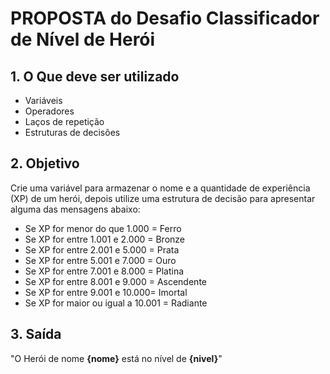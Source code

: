 # PROPOSTA do Desafio Classificador de Nível de Herói
## 1. O Que deve ser utilizado
- Variáveis
- Operadores
- Laços de repetição
- Estruturas de decisões
## 2. Objetivo
Crie uma variável para armazenar o nome e a quantidade de experiência (XP) de um herói, depois utilize uma estrutura de decisão para apresentar alguma das mensagens abaixo:
- Se XP for menor do que 1.000 = Ferro
- Se XP for entre 1.001 e 2.000 = Bronze
- Se XP for entre 2.001 e 5.000 = Prata
- Se XP for entre 5.001 e 7.000 = Ouro
- Se XP for entre 7.001 e 8.000 = Platina
- Se XP for entre 8.001 e 9.000 = Ascendente
- Se XP for entre 9.001 e 10.000= Imortal
- Se XP for maior ou igual a 10.001 = Radiante
## 3. Saída
"O Herói de nome **{nome}** está no nível de **{nivel}**"
